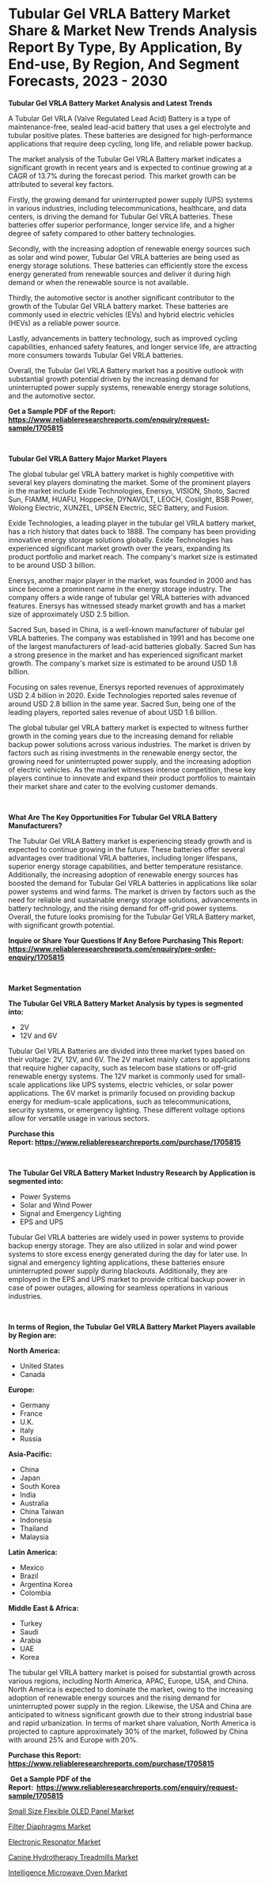 <p><h1>Tubular Gel VRLA Battery Market Share & Market New Trends Analysis Report By Type, By Application, By End-use, By Region, And Segment Forecasts, 2023 - 2030</h1></p><p><strong>Tubular Gel VRLA Battery Market Analysis and Latest Trends</strong></p>
<p><p>A Tubular Gel VRLA (Valve Regulated Lead Acid) Battery is a type of maintenance-free, sealed lead-acid battery that uses a gel electrolyte and tubular positive plates. These batteries are designed for high-performance applications that require deep cycling, long life, and reliable power backup.</p><p>The market analysis of the Tubular Gel VRLA Battery market indicates a significant growth in recent years and is expected to continue growing at a CAGR of 13.7% during the forecast period. This market growth can be attributed to several key factors.</p><p>Firstly, the growing demand for uninterrupted power supply (UPS) systems in various industries, including telecommunications, healthcare, and data centers, is driving the demand for Tubular Gel VRLA batteries. These batteries offer superior performance, longer service life, and a higher degree of safety compared to other battery technologies.</p><p>Secondly, with the increasing adoption of renewable energy sources such as solar and wind power, Tubular Gel VRLA batteries are being used as energy storage solutions. These batteries can efficiently store the excess energy generated from renewable sources and deliver it during high demand or when the renewable source is not available.</p><p>Thirdly, the automotive sector is another significant contributor to the growth of the Tubular Gel VRLA battery market. These batteries are commonly used in electric vehicles (EVs) and hybrid electric vehicles (HEVs) as a reliable power source.</p><p>Lastly, advancements in battery technology, such as improved cycling capabilities, enhanced safety features, and longer service life, are attracting more consumers towards Tubular Gel VRLA batteries.</p><p>Overall, the Tubular Gel VRLA Battery market has a positive outlook with substantial growth potential driven by the increasing demand for uninterrupted power supply systems, renewable energy storage solutions, and the automotive sector.</p></p>
<p><strong>Get a Sample PDF of the Report:&nbsp; <a href="https://www.reliableresearchreports.com/enquiry/request-sample/1705815">https://www.reliableresearchreports.com/enquiry/request-sample/1705815</a></strong></p>
<p>&nbsp;</p>
<p><strong>Tubular Gel VRLA Battery Major Market Players</strong></p>
<p><p>The global tubular gel VRLA battery market is highly competitive with several key players dominating the market. Some of the prominent players in the market include Exide Technologies, Enersys, VISION, Shoto, Sacred Sun, FIAMM, HUAFU, Hoppecke, DYNAVOLT, LEOCH, Coslight, BSB Power, Wolong Electric, XUNZEL, UPSEN Electric, SEC Battery, and Fusion.</p><p>Exide Technologies, a leading player in the tubular gel VRLA battery market, has a rich history that dates back to 1888. The company has been providing innovative energy storage solutions globally. Exide Technologies has experienced significant market growth over the years, expanding its product portfolio and market reach. The company's market size is estimated to be around USD 3 billion.</p><p>Enersys, another major player in the market, was founded in 2000 and has since become a prominent name in the energy storage industry. The company offers a wide range of tubular gel VRLA batteries with advanced features. Enersys has witnessed steady market growth and has a market size of approximately USD 2.5 billion.</p><p>Sacred Sun, based in China, is a well-known manufacturer of tubular gel VRLA batteries. The company was established in 1991 and has become one of the largest manufacturers of lead-acid batteries globally. Sacred Sun has a strong presence in the market and has experienced significant market growth. The company's market size is estimated to be around USD 1.8 billion.</p><p>Focusing on sales revenue, Enersys reported revenues of approximately USD 2.4 billion in 2020. Exide Technologies reported sales revenue of around USD 2.8 billion in the same year. Sacred Sun, being one of the leading players, reported sales revenue of about USD 1.6 billion.</p><p>The global tubular gel VRLA battery market is expected to witness further growth in the coming years due to the increasing demand for reliable backup power solutions across various industries. The market is driven by factors such as rising investments in the renewable energy sector, the growing need for uninterrupted power supply, and the increasing adoption of electric vehicles. As the market witnesses intense competition, these key players continue to innovate and expand their product portfolios to maintain their market share and cater to the evolving customer demands.</p></p>
<p>&nbsp;</p>
<p><strong>What Are The Key Opportunities For Tubular Gel VRLA Battery Manufacturers?</strong></p>
<p><p>The Tubular Gel VRLA Battery market is experiencing steady growth and is expected to continue growing in the future. These batteries offer several advantages over traditional VRLA batteries, including longer lifespans, superior energy storage capabilities, and better temperature resistance. Additionally, the increasing adoption of renewable energy sources has boosted the demand for Tubular Gel VRLA batteries in applications like solar power systems and wind farms. The market is driven by factors such as the need for reliable and sustainable energy storage solutions, advancements in battery technology, and the rising demand for off-grid power systems. Overall, the future looks promising for the Tubular Gel VRLA Battery market, with significant growth potential.</p></p>
<p><strong>Inquire or Share Your Questions If Any Before Purchasing This Report: <a href="https://www.reliableresearchreports.com/enquiry/pre-order-enquiry/1705815">https://www.reliableresearchreports.com/enquiry/pre-order-enquiry/1705815</a></strong></p>
<p>&nbsp;</p>
<p><strong>Market Segmentation</strong></p>
<p><strong>The Tubular Gel VRLA Battery Market Analysis by types is segmented into:</strong></p>
<p><ul><li>2V</li><li>12V and 6V</li></ul></p>
<p><p>Tubular Gel VRLA Batteries are divided into three market types based on their voltage: 2V, 12V, and 6V. The 2V market mainly caters to applications that require higher capacity, such as telecom base stations or off-grid renewable energy systems. The 12V market is commonly used for small-scale applications like UPS systems, electric vehicles, or solar power applications. The 6V market is primarily focused on providing backup energy for medium-scale applications, such as telecommunications, security systems, or emergency lighting. These different voltage options allow for versatile usage in various sectors.</p></p>
<p><strong>Purchase this Report:&nbsp;<a href="https://www.reliableresearchreports.com/purchase/1705815">https://www.reliableresearchreports.com/purchase/1705815</a></strong></p>
<p>&nbsp;</p>
<p><strong>The Tubular Gel VRLA Battery Market Industry Research by Application is segmented into:</strong></p>
<p><ul><li>Power Systems</li><li>Solar and Wind Power</li><li>Signal and Emergency Lighting</li><li>EPS and UPS</li></ul></p>
<p><p>Tubular Gel VRLA batteries are widely used in power systems to provide backup energy storage. They are also utilized in solar and wind power systems to store excess energy generated during the day for later use. In signal and emergency lighting applications, these batteries ensure uninterrupted power supply during blackouts. Additionally, they are employed in the EPS and UPS market to provide critical backup power in case of power outages, allowing for seamless operations in various industries.</p></p>
<p>&nbsp;</p>
<p><strong>In terms of Region, the Tubular Gel VRLA Battery Market Players available by Region are:</strong></p>
<p>
    <p> <strong> North America: </strong>
        <ul>
            <li>United States</li>
            <li>Canada</li>
        </ul>
        </p> 
    <p> <strong> Europe: </strong>
        <ul>
            <li>Germany</li>
            <li>France</li>
            <li>U.K.</li>
            <li>Italy</li>
            <li>Russia</li>
        </ul>
        </p> 
    <p> <strong> Asia-Pacific: </strong>
        <ul>
            <li>China</li>
            <li>Japan</li>
            <li>South Korea</li>
            <li>India</li>
            <li>Australia</li>
            <li>China Taiwan</li>
            <li>Indonesia</li>
            <li>Thailand</li>
            <li>Malaysia</li>
        </ul>
        </p> 
    <p> <strong> Latin America: </strong>
        <ul>
            <li>Mexico</li>
            <li>Brazil</li>
            <li>Argentina Korea</li>
            <li>Colombia</li>
        </ul>
        </p> 
    <p> <strong> Middle East & Africa: </strong>
        <ul>
            <li>Turkey</li>
            <li>Saudi</li>
            <li>Arabia</li>
            <li>UAE</li>
            <li>Korea</li>
        </ul>
    </p>
    </p>
<p><p>The tubular gel VRLA battery market is poised for substantial growth across various regions, including North America, APAC, Europe, USA, and China. North America is expected to dominate the market, owing to the increasing adoption of renewable energy sources and the rising demand for uninterrupted power supply in the region. Likewise, the USA and China are anticipated to witness significant growth due to their strong industrial base and rapid urbanization. In terms of market share valuation, North America is projected to capture approximately 30% of the market, followed by China with around 25% and Europe with 20%.</p></p>
<p><strong>Purchase this Report: <a href="https://www.reliableresearchreports.com/purchase/1705815">https://www.reliableresearchreports.com/purchase/1705815</a></strong></p>
<p>&nbsp;<strong>Get a Sample PDF of the Report:&nbsp;&nbsp;<a href="https://www.reliableresearchreports.com/enquiry/request-sample/1705815">https://www.reliableresearchreports.com/enquiry/request-sample/1705815</a></strong></p>
<p><strong></strong></p>
<p><p><a href="https://www.linkedin.com/pulse/decoding-small-size-flexible-oled-panel-market-deep-qwxde/">Small Size Flexible OLED Panel Market</a></p><p><a href="https://github.com/grishafomin4852/Market-Research-Report-List-1/blob/main/filter-diaphragms-market.md">Filter Diaphragms Market</a></p><p><a href="https://www.linkedin.com/pulse/decoding-electronic-resonator-market-deep-dive-latest-trends-a99ae/">Electronic Resonator Market</a></p><p><a href="https://github.com/ruslanpoljakovrd177/Market-Research-Report-List-1/blob/main/canine-hydrotherapy-treadmills-market.md">Canine Hydrotherapy Treadmills Market</a></p><p><a href="https://medium.com/@nyahmertz/intelligence-microwave-oven-market-comprehensive-assessment-by-type-application-and-geography-63e80322797d">Intelligence Microwave Oven Market</a></p></p>